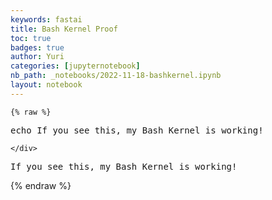 ```yaml
---
keywords: fastai
title: Bash Kernel Proof
toc: true
badges: true
author: Yuri
categories: [jupyternotebook]
nb_path: _notebooks/2022-11-18-bashkernel.ipynb
layout: notebook
---
```


<!--
#################################################
### THIS FILE WAS AUTOGENERATED! DO NOT EDIT! ###
#################################################
# file to edit: _notebooks/2022-11-18-bashkernel.ipynb
-->

<div class="container" id="notebook-container">
        
    {% raw %}
    
<div class="cell border-box-sizing code_cell rendered">
<div class="input">

<div class="inner_cell">
    <div class="input_area">
<div class=" highlight hl-bash"><pre><span></span><span class="nb">echo</span> If you see this, my Bash Kernel is working!
</pre></div>

    </div>
</div>
</div>

<div class="output_wrapper">
<div class="output">

<div class="output_area">

<div class="output_subarea output_stream output_stdout output_text">
<pre>If you see this, my Bash Kernel is working!
</pre>
</div>
</div>

</div>
</div>

</div>
    {% endraw %}

</div>
 

